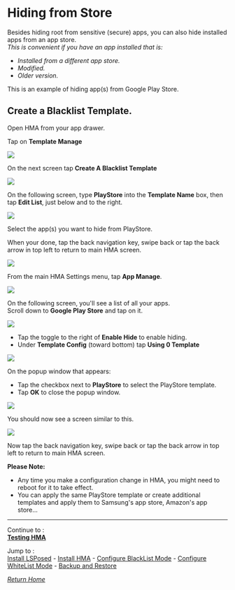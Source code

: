# Hiding from Store

Besides hiding root from sensitive (secure) apps, you can also hide installed apps from an app store.<br>
<i>This is convenient if you have an app installed that is:<br>
- Installed from a different app store.
- Modified.
- Older version.<br></i>

This is an example of hiding app(s) from Google Play Store.<br>

## Create a Blacklist Template.

Open HMA from your app drawer.<br>

Tap on <b>Template Manage</b>

![](image/HMA04.jpg?raw=true)

On the next screen tap <b>Create A Blacklist Template</b>

![](image/HMA05.jpg?raw=true)

On the following screen, type <b>PlayStore</b> into the <b>Template Name</b> box, then tap <b>Edit List</b>, just below and to the right.

![](image/HFS01.jpg?raw=true)

Select the app(s) you want to hide from PlayStore.<br>

When your done, tap the back navigation key, swipe back or tap the back arrow in top left to return to main HMA screen.

![](image/HFS02.jpg?raw=true)

From the main HMA Settings menu, tap <b>App Manage</b>.

![](image/HMA08.jpg?raw=true)

On the following screen, you'll see a list of all your apps.<br>
Scroll down to <b>Google Play Store</b> and tap on it.<br>

![](image/HFS03.jpg?raw=true)

  - Tap the toggle to the right of <b>Enable Hide</b> to enable hiding.
  - Under <b>Template Config</b> (toward bottom) tap <b>Using 0 Template</b>

  ![](image/HFS04.jpg?raw=true)

  On the popup window that appears:<br>
  - Tap the checkbox next to <b>PlayStore</b> to select the PlayStore template.
  - Tap <b>OK</b> to close the popup window.

  ![](image/HFS05.jpg?raw=true)

  You should now see a screen similar to this.

  ![](image/HFS06.jpg?raw=true)

  Now tap the back navigation key, swipe back or tap the back arrow in top left to return to main HMA screen.<br>

  <b>Please Note:</b>
  - Any time you make a configuration change in HMA, you might need to reboot for it to take effect.<br>
  - You can apply the same PlayStore template or create additional templates and apply them to Samsung's app store, Amazon's app store...<br> 

---

Continue to :<br>
[<b>Testing HMA</b>](TestHMA.md)<br>

Jump to :<br>
[Install LSPosed] - [Install HMA] - [Configure BlackList Mode] - [Configure WhiteList Mode] - [Backup and Restore]<br>

[<i>Return Home</i>](README.md)

<!--List of page links-->
[HMA Home]: README.md
[Install LSPosed]: Install-LSPosed.md
[Install HMA]: Install.md
[Compare HMA Blacklist vs Whitelist Methods]: BlacklistvsWhitelist.md
[Configure BlackList Mode]: BlackList.md
[Configure WhiteList Mode]: WhiteList.md
[Hide From Store]: PlayStore.md
[Test HMA]: TestHMA.md
[Backup and Restore]: BackupAndRestore.md
[Known Issues]: KnownIssues.md

[Magisk Pages]: MagiskTOC.md
[Magisk USNF]: Magisk-SafetyNet-Fix.md
[PlayIntegrity]: Integrity-Check.md
[MagiskHide]: Magisk-Hide.md
